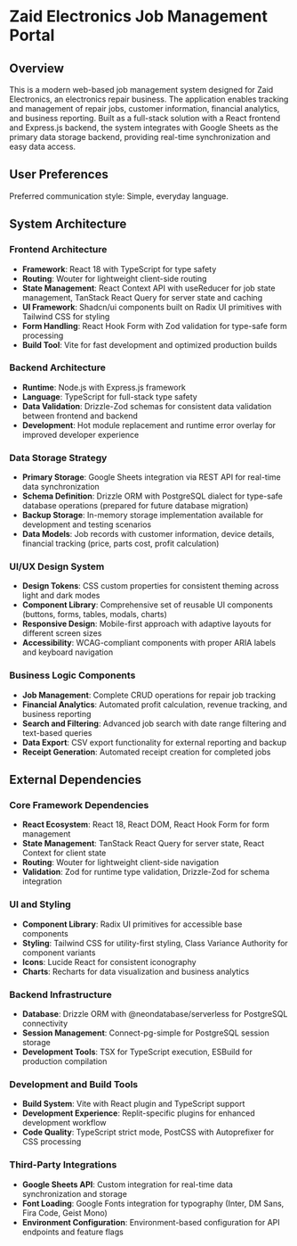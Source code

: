 # Zaid Electronics Job Management Portal

## Overview

This is a modern web-based job management system designed for Zaid Electronics, an electronics repair business. The application enables tracking and management of repair jobs, customer information, financial analytics, and business reporting. Built as a full-stack solution with a React frontend and Express.js backend, the system integrates with Google Sheets as the primary data storage backend, providing real-time synchronization and easy data access.

## User Preferences

Preferred communication style: Simple, everyday language.

## System Architecture

### Frontend Architecture
- **Framework**: React 18 with TypeScript for type safety
- **Routing**: Wouter for lightweight client-side routing
- **State Management**: React Context API with useReducer for job state management, TanStack React Query for server state and caching
- **UI Framework**: Shadcn/ui components built on Radix UI primitives with Tailwind CSS for styling
- **Form Handling**: React Hook Form with Zod validation for type-safe form processing
- **Build Tool**: Vite for fast development and optimized production builds

### Backend Architecture
- **Runtime**: Node.js with Express.js framework
- **Language**: TypeScript for full-stack type safety
- **Data Validation**: Drizzle-Zod schemas for consistent data validation between frontend and backend
- **Development**: Hot module replacement and runtime error overlay for improved developer experience

### Data Storage Strategy
- **Primary Storage**: Google Sheets integration via REST API for real-time data synchronization
- **Schema Definition**: Drizzle ORM with PostgreSQL dialect for type-safe database operations (prepared for future database migration)
- **Backup Storage**: In-memory storage implementation available for development and testing scenarios
- **Data Models**: Job records with customer information, device details, financial tracking (price, parts cost, profit calculation)

### UI/UX Design System
- **Design Tokens**: CSS custom properties for consistent theming across light and dark modes
- **Component Library**: Comprehensive set of reusable UI components (buttons, forms, tables, modals, charts)
- **Responsive Design**: Mobile-first approach with adaptive layouts for different screen sizes
- **Accessibility**: WCAG-compliant components with proper ARIA labels and keyboard navigation

### Business Logic Components
- **Job Management**: Complete CRUD operations for repair job tracking
- **Financial Analytics**: Automated profit calculation, revenue tracking, and business reporting
- **Search and Filtering**: Advanced job search with date range filtering and text-based queries
- **Data Export**: CSV export functionality for external reporting and backup
- **Receipt Generation**: Automated receipt creation for completed jobs

## External Dependencies

### Core Framework Dependencies
- **React Ecosystem**: React 18, React DOM, React Hook Form for form management
- **State Management**: TanStack React Query for server state, React Context for client state
- **Routing**: Wouter for lightweight client-side navigation
- **Validation**: Zod for runtime type validation, Drizzle-Zod for schema integration

### UI and Styling
- **Component Library**: Radix UI primitives for accessible base components
- **Styling**: Tailwind CSS for utility-first styling, Class Variance Authority for component variants
- **Icons**: Lucide React for consistent iconography
- **Charts**: Recharts for data visualization and business analytics

### Backend Infrastructure
- **Database**: Drizzle ORM with @neondatabase/serverless for PostgreSQL connectivity
- **Session Management**: Connect-pg-simple for PostgreSQL session storage
- **Development Tools**: TSX for TypeScript execution, ESBuild for production compilation

### Development and Build Tools
- **Build System**: Vite with React plugin and TypeScript support
- **Development Experience**: Replit-specific plugins for enhanced development workflow
- **Code Quality**: TypeScript strict mode, PostCSS with Autoprefixer for CSS processing

### Third-Party Integrations
- **Google Sheets API**: Custom integration for real-time data synchronization and storage
- **Font Loading**: Google Fonts integration for typography (Inter, DM Sans, Fira Code, Geist Mono)
- **Environment Configuration**: Environment-based configuration for API endpoints and feature flags